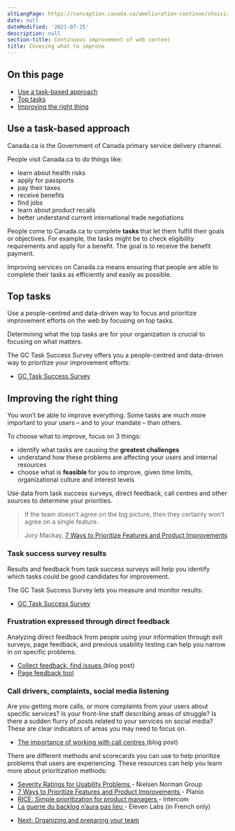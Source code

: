 ```yaml
---
altLangPage: https://conception.canada.ca/amelioration-continue/choisir.html
date: null
dateModified: '2021-07-25'
description: null
section-title: Continuous improvement of web content
title: Choosing what to improve
---
```



<section>
 <h2>
  On this page
 </h2>
 <ul>
  <li>
   <a href="#why">
    Use a task-based approach
   </a>
  </li>
  <li>
   <a href="#top">
    Top tasks
   </a>
  </li>
  <li>
   <a href="#choose">
    Improving the right thing
   </a>
  </li>
 </ul>
</section>

<h2 id="why">
 Use a task-based approach
</h2>

<p>
 Canada.ca is the Government of Canada primary service delivery channel.
</p>

<p>
 People visit Canada.ca to do things like:
</p>

<ul>
 <li>
  learn about health risks
 </li>
 <li>
  apply for passports
 </li>
 <li>
  pay their taxes
 </li>
 <li>
  receive benefits
 </li>
 <li>
  find jobs
 </li>
 <li>
  learn about product recalls
 </li>
 <li>
  better understand current international trade negotiations
 </li>
</ul>

<p>
 People come to Canada.ca to complete
 <strong>
  tasks
 </strong>
 that let them fulfill their goals or objectives. For example, the tasks might be to check eligibility requirements and apply for a benefit. The goal is to receive the benefit payment.
</p>

<p>
 Improving services on Canada.ca means ensuring that people are able to complete their tasks as efficiently and easily as possible.
</p>

<h2 id="top">
 Top tasks
</h2>

<p>
 Use a people-centred and data-driven way to focus and prioritize improvement efforts on the web by focusing on top tasks.
</p>

<p>
 Determining what the top tasks are for your organization is crucial to focusing on what matters.
</p>

<p>
 The GC Task Success Survey offers you a people-centred and data-driven way to prioritize your improvement efforts:
</p>

<ul>
 <li>
  <a href="./survey/index.html">
   GC Task Success Survey
  </a>
 </li>
</ul>

<h2 id="choose">
 Improving the right thing
</h2>

<p>
 You won’t be able to improve everything. Some tasks are much more important to your users – and to your mandate – than others.
</p>

<p>
 To choose what to improve, focus on 3 things:
</p>

<ul>
 <li>
  identify what tasks are causing the
  <strong>
   greatest challenges
  </strong>
 </li>
 <li>
  understand how these problems are affecting your users and internal resources
 </li>
 <li>
  choose what is
  <strong>
   feasible
  </strong>
  for you to improve, given time limits, organizational culture and interest levels
 </li>
</ul>

<p>
 Use data from task success surveys, direct feedback, call centres and other sources to determine your priorities.
</p>

<blockquote>
 <p>
  If the team doesn’t agree on the big picture, then they certainly won’t agree on a single feature.
 </p>
 <p class="small">
  Jory Mackay,
  <a href="https://plan.io/blog/feature-prioritization/">
   7 Ways to Prioritize Features and Product Improvements
  </a>
 </p>
</blockquote>

<h3>
 Task success survey results
</h3>

<p>
 Results and feedback from task success surveys will help you identify which tasks could be good candidates for improvement.
</p>

<p>
 The GC Task Success Survey lets you measure and monitor results:
</p>

<ul>
 <li>
  <a href="./survey/index.html">
   GC Task Success Survey
  </a>
 </li>
</ul>

<h3>
 Frustration expressed through direct feedback
</h3>

<p>
 Analyzing  direct feedback from people using your information through exit surveys, page feedback, and previous usability testing can help you narrow in on specific problems.
</p>

<ul>
 <li>
  <a href="https://blog.canada.ca/2020/10/09/collect-feedback">
   Collect feedback, find issues
  </a>
  (blog post)
 </li>
 <li>
  <a href="./feedback/index.html">
   Page feedback tool
  </a>
 </li>
</ul>

<h3>
 Call drivers, complaints, social media listening
</h3>

<p>
 Are you getting more calls, or more complaints from your users about specific services? Is your front-line staff describing areas of struggle? Is there a sudden flurry of posts related to your services on social media? These are clear indicators of areas you may need to focus on.
</p>

<ul>
 <li>
  <a href="https://blog.canada.ca/2021/03/01/work-with-call-centres">
   The importance of working with call centres
  </a>
  (blog post)
 </li>
</ul>

<p>
 There are different methods and scorecards you can use to help prioritize problems that users are experiencing. These resources can help you learn more about prioritization methods:
</p>

<ul>
 <li>
  <a href="https://www.nngroup.com/articles/how-to-rate-the-severity-of-usability-problems/">
   Severity Ratings for Usability Problems
  </a>
  - Nielsen Norman Group
 </li>
 <li>
  <a href="https://plan.io/blog/feature-prioritization/">
   7 Ways to Prioritize Features and Product Improvements
  </a>
  - Planio
 </li>
 <li>
  <a href="https://www.intercom.com/blog/rice-simple-prioritization-for-product-managers/">
   RICE: Simple prioritization for product managers
  </a>
  - Intercom
 </li>
 <li>
  <a href="https://blog.eleven-labs.com/fr/la-guerre-du-backlog-n-aura-pas-lieu-part-II/">
   La guerre du backlog n’aura pas lieu
  </a>
  - Eleven Labs (in French only)
 </li>
</ul>

<nav class="mrgn-bttm-lg" role="navigation">
 <ul class="pager">
  <li class="next">
   <a href="./team.html" rel="next">
    Next: Organizing and preparing your team
   </a>
  </li>
 </ul>
</nav>
